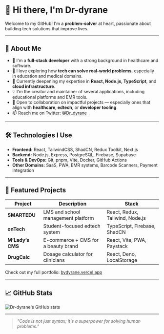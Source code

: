 # 👋 Hi there, I'm Dr-dyrane

Welcome to my GitHub! I'm a **problem-solver** at heart, passionate about building tech solutions that improve lives.

---

## 🚀 About Me

- 🧠 I'm a **full-stack developer** with a strong background in healthcare and software.
- 👀 I love exploring how **tech can solve real-world problems**, especially in education and medical domains.
- 🌱 Currently deepening my expertise in **React, Node.js, TypeScript**, and **cloud infrastructure**.
- 💡 I'm the creator and maintainer of several applications, including educational platforms and EMR tools.
- 💞️ Open to collaboration on impactful projects — especially ones that align with **healthcare, edtech**, or **developer tooling**.
- 📫 Reach me on Twitter: [@Dr_dyrane](https://twitter.com/Dr_dyrane)

---

## 🛠️ Technologies I Use

- **Frontend:** React, TailwindCSS, ShadCN, Redux Toolkit, Next.js  
- **Backend:** Node.js, Express, PostgreSQL, Firebase, Supabase  
- **Tools & DevOps:** Git, pnpm, Vite, Docker, GitHub Actions  
- **Other Domains:** SaaS, PWA, EMR systems, Barcode Scanners, Payment Integration

---

## 📌 Featured Projects

| Project | Description | Stack |
|--------|-------------|-------|
| **SMARTEDU** | LMS and school management platform | React, Redux, Tailwind, Node.js |
| **onTech** | Student-focused edtech system | TypeScript, Firebase, ShadCN |
| **M’Lady’s CMS** | E-commerce + CMS for a beauty brand | React, Vite, PWA, Paystack |
| **DrugCalc** | Dosage calculator for clinicians | React, Deno, LocalStorage |

Check out my full portfolio: [bydyrane.vercel.app](https://bydyrane.vercel.app)

---

## 📈 GitHub Stats

![Dr-dyrane's GitHub stats](https://github-readme-stats.vercel.app/api?username=Dr-dyrane&show_icons=true&theme=radical)

---

> *"Code is not just syntax; it's a superpower for solving human problems."*

<!---
Dr-dyrane/Dr-dyrane is a ✨ special ✨ repository because its `README.md` (this file) appears on your GitHub profile.
You can click the Preview link to take a look at your changes.
--->
